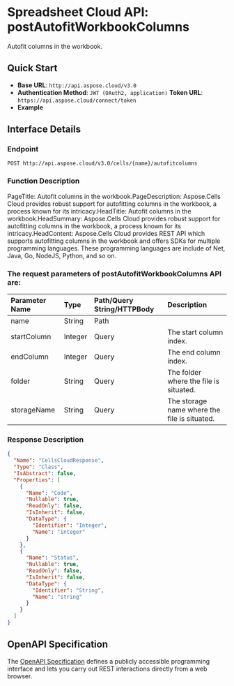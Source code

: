 # **Spreadsheet Cloud API: postAutofitWorkbookColumns**

Autofit columns in the workbook. 


## **Quick Start**

- **Base URL**: `http://api.aspose.cloud/v3.0`
- **Authentication Method**: `JWT (OAuth2, application)`  **Token URL**: `https://api.aspose.cloud/connect/token`
- **Example** 

## **Interface Details**

### **Endpoint** 

```
POST http://api.aspose.cloud/v3.0/cells/{name}/autofitcolumns
```
### **Function Description**
PageTitle: Autofit columns in the workbook.PageDescription: Aspose.Cells Cloud provides robust support for autofitting columns in the workbook, a process known for its intricacy.HeadTitle: Autofit columns in the workbook.HeadSummary: Aspose.Cells Cloud provides robust support for autofitting columns in the workbook, a process known for its intricacy.HeadContent: Aspose.Cells Cloud provides REST API which supports autofitting columns in the workbook and offers SDKs for multiple programming languages. These programming languages are include of Net, Java, Go, NodeJS, Python, and so on.

### The request parameters of **postAutofitWorkbookColumns** API are: 

| Parameter Name | Type | Path/Query String/HTTPBody | Description | 
| :- | :- | :- |:- | 
|name|String|Path||
|startColumn|Integer|Query|The start column index.|
|endColumn|Integer|Query|The end column index.|
|folder|String|Query|The folder where the file is situated.|
|storageName|String|Query|The storage name where the file is situated.|

### **Response Description**
```json
{
  "Name": "CellsCloudResponse",
  "Type": "Class",
  "IsAbstract": false,
  "Properties": [
    {
      "Name": "Code",
      "Nullable": true,
      "ReadOnly": false,
      "IsInherit": false,
      "DataType": {
        "Identifier": "Integer",
        "Name": "integer"
      }
    },
    {
      "Name": "Status",
      "Nullable": true,
      "ReadOnly": false,
      "IsInherit": false,
      "DataType": {
        "Identifier": "String",
        "Name": "string"
      }
    }
  ]
}
```


## OpenAPI Specification

The [OpenAPI Specification](https://reference.aspose.cloud/cells/#/WorkbookController/PostAutofitWorkbookColumns) defines a publicly accessible programming interface and lets you carry out REST interactions directly from a web browser.


